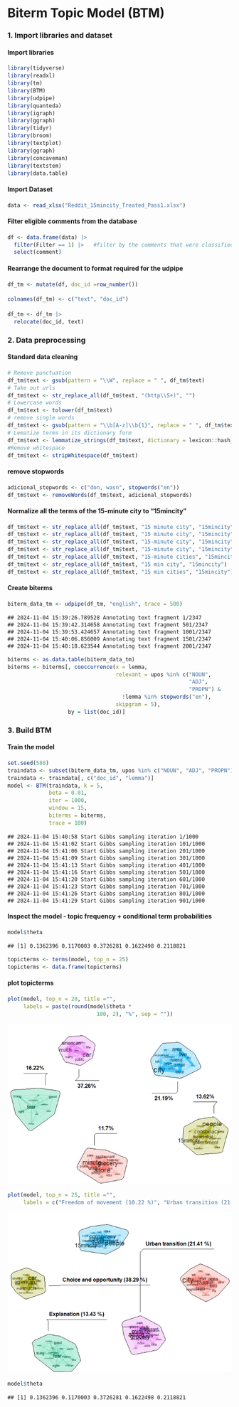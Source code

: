 Biterm Topic Model (BTM)
================

### 1. Import libraries and dataset

#### Import libraries

``` r
library(tidyverse)
library(readxl)
library(tm)
library(BTM)
library(udpipe)
library(quanteda)
library(igraph)
library(ggraph)
library(tidyr)
library(broom)
library(textplot)
library(ggraph)
library(concaveman)
library(textstem)
library(data.table)
```

#### Import Dataset

``` r
data <- read_xlsx("Reddit_15mincity_Treated_Pass1.xlsx")
```

#### Filter eligible comments from the database

``` r
df <- data.frame(data) |>
  filter(Filter == 1) |>   #filter by the comments that were classified as relevant
  select(comment)
```

#### Rearrange the document to format required for the udpipe

``` r
df_tm <- mutate(df, doc_id =row_number())

colnames(df_tm) <- c("text", "doc_id")

df_tm <- df_tm |> 
  relocate(doc_id, text)
```

### 2. Data preprocessing

#### Standard data cleaning

``` r
# Remove punctuation
df_tm$text <- gsub(pattern = "\\W", replace = " ", df_tm$text)
# Take out urls
df_tm$text <- str_replace_all(df_tm$text, "(http\\S+)", "")
# Lowercase words
df_tm$text <- tolower(df_tm$text)
# remove single words 
df_tm$text <- gsub(pattern = "\\b[A-z]\\b{1}", replace = " ", df_tm$text) 
# Lematize terms in its dictionary form
df_tm$text <- lemmatize_strings(df_tm$text, dictionary = lexicon::hash_lemmas)
#Remove whitespace
df_tm$text <- stripWhitespace(df_tm$text)
```

#### remove stopwords

``` r
adicional_stopwords <- c("don, wasn", stopwords("en"))
df_tm$text <- removeWords(df_tm$text, adicional_stopwords)
```

#### Normalize all the terms of the 15-minute city to “15mincity”

``` r
df_tm$text <- str_replace_all(df_tm$text, "15 minute city", "15mincity")
df_tm$text <- str_replace_all(df_tm$text, "15 minute city", "15mincity")
df_tm$text <- str_replace_all(df_tm$text, "15-minute city", "15mincity")
df_tm$text <- str_replace_all(df_tm$text, "15-minute city", "15mincity")
df_tm$text <- str_replace_all(df_tm$text, "15-minute cities", "15mincity")
df_tm$text <- str_replace_all(df_tm$text, "15 min city", "15mincity")
df_tm$text <- str_replace_all(df_tm$text, "15 min cities", "15mincity")
```

#### Create biterms

``` r
biterm_data_tm <- udpipe(df_tm, "english", trace = 500)
```

    ## 2024-11-04 15:39:26.789528 Annotating text fragment 1/2347
    ## 2024-11-04 15:39:42.314658 Annotating text fragment 501/2347
    ## 2024-11-04 15:39:53.424657 Annotating text fragment 1001/2347
    ## 2024-11-04 15:40:06.856009 Annotating text fragment 1501/2347
    ## 2024-11-04 15:40:18.623544 Annotating text fragment 2001/2347

``` r
biterms <- as.data.table(biterm_data_tm)
biterms <- biterms[, cooccurrence(x = lemma,
                                  relevant = upos %in% c("NOUN",
                                                         "ADJ",
                                                         "PROPN") & 
                                    !lemma %in% stopwords("en"),
                                  skipgram = 5),
                   by = list(doc_id)]
```

### 3. Build BTM

#### Train the model

``` r
set.seed(588)
traindata <- subset(biterm_data_tm, upos %in% c("NOUN", "ADJ", "PROPN"))
traindata <- traindata[, c("doc_id", "lemma")]
model <- BTM(traindata, k = 5, 
             beta = 0.01, 
             iter = 1000,
             window = 15,
             biterms = biterms, 
             trace = 100)
```

    ## 2024-11-04 15:40:58 Start Gibbs sampling iteration 1/1000
    ## 2024-11-04 15:41:02 Start Gibbs sampling iteration 101/1000
    ## 2024-11-04 15:41:06 Start Gibbs sampling iteration 201/1000
    ## 2024-11-04 15:41:09 Start Gibbs sampling iteration 301/1000
    ## 2024-11-04 15:41:13 Start Gibbs sampling iteration 401/1000
    ## 2024-11-04 15:41:16 Start Gibbs sampling iteration 501/1000
    ## 2024-11-04 15:41:20 Start Gibbs sampling iteration 601/1000
    ## 2024-11-04 15:41:23 Start Gibbs sampling iteration 701/1000
    ## 2024-11-04 15:41:26 Start Gibbs sampling iteration 801/1000
    ## 2024-11-04 15:41:29 Start Gibbs sampling iteration 901/1000

#### Inspect the model - topic frequency + conditional term probabilities

``` r
model$theta
```

    ## [1] 0.1362396 0.1170003 0.3726281 0.1622498 0.2118821

``` r
topicterms <- terms(model, top_n = 25)
topicterms <- data.frame(topicterms)
```

#### plot topicterms

``` r
plot(model, top_n = 20, title ="",
     labels = paste(round(model$theta *
                            100, 2), "%", sep = ""))
```

![](BTM_files/figure-gfm/unnamed-chunk-11-1.png)<!-- -->

``` r
plot(model, top_n = 25, title ="",
     labels = c("Freedom of movement (10.22 %)", "Urban transition (21.41 %)", "Choice and opportunity (38.29 %)", "Explanation (13.43 %)", "Apprehension and misinformation (16.65 %)"))
```

![](BTM_files/figure-gfm/unnamed-chunk-11-2.png)<!-- -->

``` r
model$theta
```

    ## [1] 0.1362396 0.1170003 0.3726281 0.1622498 0.2118821

